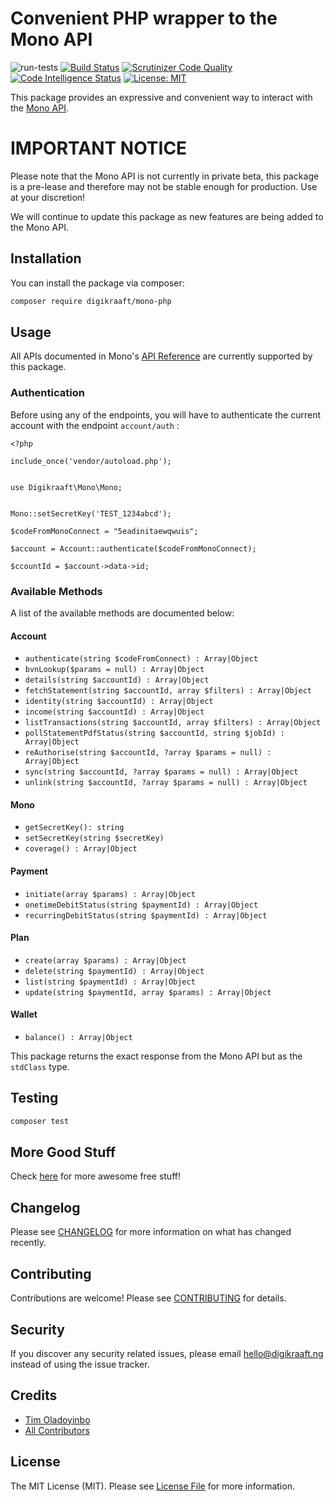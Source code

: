 # Convenient PHP wrapper to the Mono API
![run-tests](https://github.com/digikraaft/mono-php/workflows/run-tests/badge.svg)
[![Build Status](https://travis-ci.com/digikraaft/mono-php.svg?token=6YhB5FxJsF7ENdMM7Mzz&branch=master)](https://travis-ci.com/digikraaft/mono-php)
[![Scrutinizer Code Quality](https://scrutinizer-ci.com/g/digikraaft/mono-php/badges/quality-score.png?b=master)](https://scrutinizer-ci.com/g/digikraaft/mono-php/?branch=master)
[![Code Intelligence Status](https://scrutinizer-ci.com/g/digikraaft/mono-php/badges/code-intelligence.svg?b=master)](https://scrutinizer-ci.com/code-intelligence)
[![License: MIT](https://img.shields.io/badge/License-MIT-green.svg)](https://opensource.org/licenses/MIT)

This package provides an expressive and convenient way to interact with the [Mono API](https://withmono.com/).

# IMPORTANT NOTICE
Please note that the Mono API is not currently in private beta, this package
is a pre-lease and therefore may not be stable enough for production. Use at your discretion!

We will continue to update this package as new features are being added to the Mono API.

## Installation

You can install the package via composer:

```bash
composer require digikraaft/mono-php
```

## Usage
All APIs documented in Mono's [API Reference](https://docs.mono.co/docs) are currently supported by this package.

### Authentication
Before using any of the endpoints, you will have to authenticate the current account
with the endpoint `account/auth` :
```
<?php 

include_once('vendor/autoload.php');


use Digikraaft\Mono\Mono;


Mono::setSecretKey('TEST_1234abcd');

$codeFromMonoConnect = "5eadinitaewqwuis";

$account = Account::authenticate($codeFromMonoConnect);

$ccountId = $account->data->id;

```

### Available Methods
A list of the available methods are documented below:
#### Account
* `authenticate(string $codeFromConnect) : Array|Object`
* `bvnLookup($params = null) : Array|Object`
* `details(string $accountId) : Array|Object`
* `fetchStatement(string $accountId, array $filters) : Array|Object`
* `identity(string $accountId) : Array|Object`
* `income(string $accountId) : Array|Object`
* `listTransactions(string $accountId, array $filters) : Array|Object`
* `pollStatementPdfStatus(string $accountId, string $jobId) : Array|Object`
* `reAuthorise(string $accountId, ?array $params = null) : Array|Object`
* `sync(string $accountId, ?array $params = null) : Array|Object`
* `unlink(string $accountId, ?array $params = null) : Array|Object`

#### Mono
* `getSecretKey(): string`
* `setSecretKey(string $secretKey)`
* `coverage() : Array|Object`

#### Payment
* `initiate(array $params) : Array|Object`
* `onetimeDebitStatus(string $paymentId) : Array|Object`
* `recurringDebitStatus(string $paymentId) : Array|Object`

#### Plan
* `create(array $params) : Array|Object`
* `delete(string $paymentId) : Array|Object`
* `list(string $paymentId) : Array|Object`
* `update(string $paymentId, array $params) : Array|Object`

#### Wallet
* `balance() : Array|Object`

This package returns the exact response from the Mono API but as the `stdClass` type.

## Testing

``` bash
composer test
```

## More Good Stuff
Check [here](https://github.com/digikraaft) for more awesome free stuff!

## Changelog
Please see [CHANGELOG](CHANGELOG.md) for more information on what has changed recently.

## Contributing
Contributions are welcome! Please see [CONTRIBUTING](CONTRIBUTING.md) for details.

## Security
If you discover any security related issues, please email hello@digikraaft.ng instead of using the issue tracker.

## Credits

- [Tim Oladoyinbo](https://github.com/timoladoyinbo)
- [All Contributors](../../contributors)

## License

The MIT License (MIT). Please see [License File](LICENSE.md) for more information.
